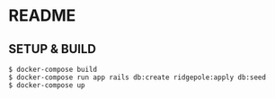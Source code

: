 # README
## SETUP & BUILD
```
$ docker-compose build
$ docker-compose run app rails db:create ridgepole:apply db:seed
$ docker-compose up
```
